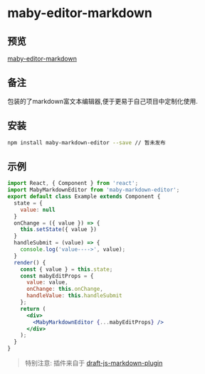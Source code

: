 # maby-editor-markdown

## 预览

[maby-editor-markdown](https://liuqing650.github.io/maby-editor/preview/markdown)

## 备注

包装的了markdown富文本编辑器,便于更易于自己项目中定制化使用.

## 安装

```bash
npm install maby-markdown-editor --save // 暂未发布
```

## 示例

```jsx
import React, { Component } from 'react';
import MabyMarkdownEditor from 'maby-markdown-editor';
export default class Example extends Component {
  state = {
    value: null
  }
  onChange = ({ value }) => {
    this.setState({ value })
  }
  handleSubmit = (value) => {
    console.log('value---->', value);
  }
  render() {
    const { value } = this.state;
    const mabyEditProps = {
      value: value,
      onChange: this.onChange,
      handleValue: this.handleSubmit
    };
    return (
      <div>
        <MabyMarkdownEditor {...mabyEditProps} />
      </div>
    );
  }
}
```

> 特别注意: 插件来自于 [draft-js-markdown-plugin](https://github.com/withspectrum/draft-js-markdown-plugin)

